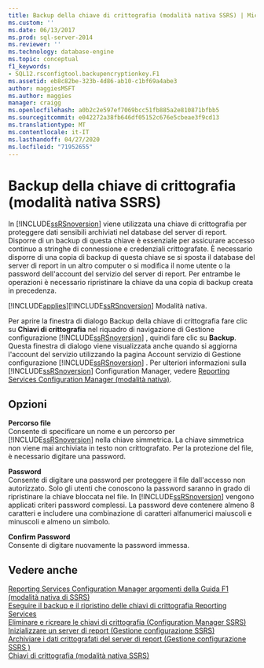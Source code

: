 ```yaml
---
title: Backup della chiave di crittografia (modalità nativa SSRS) | Microsoft Docs
ms.custom: ''
ms.date: 06/13/2017
ms.prod: sql-server-2014
ms.reviewer: ''
ms.technology: database-engine
ms.topic: conceptual
f1_keywords:
- SQL12.rsconfigtool.backupencryptionkey.F1
ms.assetid: eb8c82be-323b-4d86-ab10-c1bf69a4abe3
author: maggiesMSFT
ms.author: maggies
manager: craigg
ms.openlocfilehash: a0b2c2e597ef7069bcc51fb885a2e810871bfbb5
ms.sourcegitcommit: e042272a38fb646df05152c676e5cbeae3f9cd13
ms.translationtype: MT
ms.contentlocale: it-IT
ms.lasthandoff: 04/27/2020
ms.locfileid: "71952655"
---
```

# <a name="backup-encryption-key-ssrs-native-mode"></a>Backup della chiave di crittografia (modalità nativa SSRS)
  In [!INCLUDE[ssRSnoversion](../../includes/ssrsnoversion-md.md)] viene utilizzata una chiave di crittografia per proteggere dati sensibili archiviati nel database del server di report. Disporre di un backup di questa chiave è essenziale per assicurare accesso continuo a stringhe di connessione e credenziali crittografate. È necessario disporre di una copia di backup di questa chiave se si sposta il database del server di report in un altro computer o si modifica il nome utente o la password dell'account del servizio del server di report. Per entrambe le operazioni è necessario ripristinare la chiave da una copia di backup creata in precedenza.  
  
 [!INCLUDE[applies](../../includes/applies-md.md)][!INCLUDE[ssRSnoversion](../../includes/ssrsnoversion-md.md)] Modalità nativa.  
  
 Per aprire la finestra di dialogo Backup della chiave di crittografia fare clic su **Chiavi di crittografia** nel riquadro di navigazione di Gestione configurazione [!INCLUDE[ssRSnoversion](../../includes/ssrsnoversion-md.md)] , quindi fare clic su **Backup**. Questa finestra di dialogo viene visualizzata anche quando si aggiorna l'account del servizio utilizzando la pagina Account servizio di Gestione configurazione [!INCLUDE[ssRSnoversion](../../includes/ssrsnoversion-md.md)] . Per ulteriori informazioni sulla [!INCLUDE[ssRSnoversion](../../includes/ssrsnoversion-md.md)] Configuration Manager, vedere [Reporting Services Configuration Manager &#40;modalità nativa&#41;](../../../2014/sql-server/install/reporting-services-configuration-manager-native-mode.md).  
  
## <a name="options"></a>Opzioni  
 **Percorso file**  
 Consente di specificare un nome e un percorso per [!INCLUDE[ssRSnoversion](../../includes/ssrsnoversion-md.md)] nella chiave simmetrica. La chiave simmetrica non viene mai archiviata in testo non crittografato. Per la protezione del file, è necessario digitare una password.  
  
 **Password**  
 Consente di digitare una password per proteggere il file dall'accesso non autorizzato. Solo gli utenti che conoscono la password saranno in grado di ripristinare la chiave bloccata nel file. In [!INCLUDE[ssRSnoversion](../../includes/ssrsnoversion-md.md)] vengono applicati criteri password complessi. La password deve contenere almeno 8 caratteri e includere una combinazione di caratteri alfanumerici maiuscoli e minuscoli e almeno un simbolo.  
  
 **Confirm Password**  
 Consente di digitare nuovamente la password immessa.  
  
## <a name="see-also"></a>Vedere anche  
 [Reporting Services Configuration Manager argomenti della Guida F1 &#40;modalità nativa di SSRS&#41;](../../../2014/sql-server/install/reporting-services-configuration-manager-f1-help-topics-ssrs-native-mode.md)   
 [Eseguire il backup e il ripristino delle chiavi di crittografia Reporting Services](../../reporting-services/install-windows/ssrs-encryption-keys-back-up-and-restore-encryption-keys.md)   
 [Eliminare e ricreare le chiavi di crittografia &#40;Configuration Manager SSRS&#41;](../../reporting-services/install-windows/ssrs-encryption-keys-delete-and-re-create-encryption-keys.md)   
 [Inizializzare un server di report &#40;Gestione configurazione SSRS&#41;](../../reporting-services/install-windows/ssrs-encryption-keys-initialize-a-report-server.md)   
 [Archiviare i dati crittografati del server di report &#40;Gestione configurazione SSRS &#41;](../../reporting-services/install-windows/ssrs-encryption-keys-store-encrypted-report-server-data.md)   
 [Chiavi di crittografia &#40;modalità nativa SSRS&#41;](../../../2014/sql-server/install/encryption-keys-ssrs-native-mode.md)  
  
  
